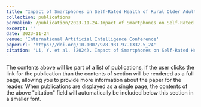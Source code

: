 ```yaml
---
title: "Impact of Smartphones on Self-Rated Health of Rural Older Adults Using the PSM Method"
collection: publications
permalink: /publication/2023-11-24-Impact of Smartphones on Self-Rated Health of Rural Older Adults Using the PSM Method
excerpt: ''
date: 2023-11-24
venue: 'International Artificial Intelligence Conference'
paperurl: 'https://doi.org/10.1007/978-981-97-1332-5_24'
citation: 'Li, Y. et al. (2024). Impact of Smartphones on Self-Rated Health of Rural Older Adults Using the PSM Method. In: Jin, H., Pan, Y., Lu, J. (eds) Computer Networks and IoT. IAIC 2023.&quot; <i>Communications in Computer and Information Science</i>vol 2060. Springer, Singapore.'
---
```


The contents above will be part of a list of publications, if the user clicks the link for the publication than the contents of section will be rendered as a full page, allowing you to provide more information about the paper for the reader. When publications are displayed as a single page, the contents of the above "citation" field will automatically be included below this section in a smaller font.
